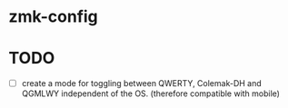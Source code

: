 # zmk-config

# TODO
- [ ] create a mode for toggling between QWERTY, Colemak-DH and QGMLWY independent of the OS. (therefore compatible with mobile)
